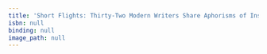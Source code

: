 ```yaml
---
title: 'Short Flights: Thirty-Two Modern Writers Share Aphorisms of Insight, Inspiration, and Wit'
isbn: null
binding: null
image_path: null
---
```


